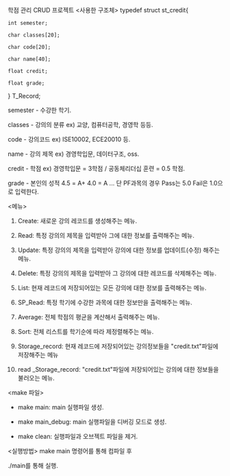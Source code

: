 학점 관리 CRUD 프로젝트
<사용한 구조체>
typedef struct st_credit{

    int semester; 
    
    char classes[20];
    
    char code[20];
    
    char name[40];
    
    float credit;
    
    float grade;
} T_Record;

semester - 수강한 학기.

classes - 강의의 분류 ex) 교양, 컴퓨터공학, 경영학 등등.

code - 강의코드 ex) ISE10002, ECE20010 등.

name - 강의 제목 ex) 경영학입문, 데이터구조, oss.

credit - 학점 ex) 경영학입문 = 3학점 / 공동체리더십 훈련 = 0.5 학점.

grade - 본인의 성적 4.5 = A+ 4.0 = A ... 단 PF과목의 경우 Pass는 5.0 Fail은 1.0으로 입력한다.
 
<메뉴>
1. Create: 새로운 강의 레코드를 생성해주는 메뉴.

2. Read: 특정 강의의 제목을 입력받아 그에 대한 정보를 출력해주는 메뉴.

3. Update: 특정 강의의 제목을 입력받아 강의에 대한 정보를 업데이트(수정) 해주는 메뉴.

4. Delete: 특정 강의의 제목을 입력받아 그 강의에 대한 레코드를 삭제해주는 메뉴.

5. List: 현재 레코드에 저장되어있는 모든 강의에 대한 정보를 출력해주는 메뉴.

6. SP_Read: 특정 학기에 수강한 과목에 대한 정보만을 출력해주는 메뉴.

7. Average: 전체 학점의 평균을 계산해서 출력해주는 메뉴.

8. Sort: 전체 리스트를 학기순에 따라 제정렬해주는 메뉴.

9. Storage_record: 현재 레코드에 저장되어있는 강의정보들을 "credit.txt"파일에 저장해주는 메뉴

10. read _Storage_record: "credit.txt"파일에 저장되어있는 강의에 대한 정보들을 불러오는 메뉴.
	

<make 파일>
- make main: main 실행파일 생성.

- make main_debug: main 실행파일을 디버깅 모드로 생성.

- make clean: 실행파일과 오브젝트 파일을 제거.

<실행방법>
make main 명령어를 통해 컴파일 후

./main를 통해 실행.
